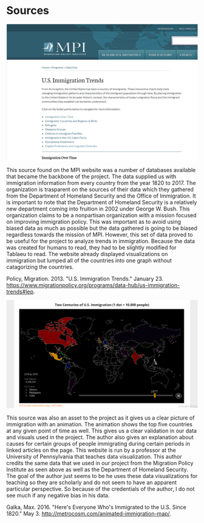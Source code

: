 # Sources

![Migration Policy Institute](https://github.com/Michaelrappa/usa-migration/blob/master/assets/images/ImmigrationDataWebsite.png)

This source found on the MPI website was a number of databases available that became the backbone of the project. The data supplied us with immigration information from every country from the year 1820 to 2017. The organization is trasparent on the sources of their data which they gathered from the Department of Homeland Security and the Office of Immigration. It is important to note that the Department of Homeland Security is a relatively new department coming into fruition in 2002 under George W. Bush. This organization claims to be a nonpartisan organization with a mission focused on improving immigration policy. This was important as to avoid using biased data as much as possible but the data gathered is going to be biased regardless towards the mission of MPI. However, this set of data proved to be useful for the project to analyze trends in immigration. Because the data was created for humans to read, they had to be slightly modified for Tablaeu to read. The website already displayed visualizations on immigration but lumped all of the countries into one graph without catagorizing the countries. 

Policy, Migration. 2013. "U.S. Immigration Trends." January 23. https://www.migrationpolicy.org/programs/data-hub/us-immigration-trends#lep.

![Metrocosm](https://github.com/Michaelrappa/usa-migration/blob/master/assets/images/Migrationinteractive.png)

This source was also an asset to the project as it gives us a clear picture of immigration with an animation. The animation shows the top five countries at any given point of time as well. This gives us a clear validation in our data and visuals used in the project. The author also gives an explanation about causes for certain groups of people immigrating during certain periods in linked articles on the page. This website is run by a professor at the University of Pennsylvania that teaches data visualization. This author credits the same data that we used in our project from the Migration Policy Institute as seen above as well as the Department of Homeland Security. The goal of the author just seems to be he uses these data visualizations for teaching so they are scholarly and do not seem to have an apparent particular perspective. So because of the credentials of the author, I do not see much if any negative bias in his data.

Galka, Max. 2016. "Here's Everyone Who's Immigrated to the U.S. Since 1820." May 3. http://metrocosm.com/animated-immigration-map/.
